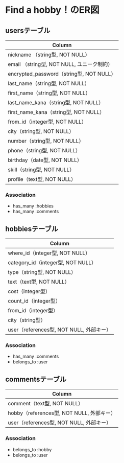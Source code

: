 # Find a hobby！のER図


## usersテーブル
|Column                                         |
|-----------------------------------------------|
|nickname （string型, NOT NULL）                |
|email （string型, NOT NULL, ユニーク制約）      |
|encrypted_password（string型, NOT NULL）       |
|last_name（string型, NOT NULL）                |
|first_name（string型, NOT NULL）               |
|last_name_kana（string型, NOT NULL）           |
|first_name_kana（string型, NOT NULL）          |
|from_id（integer型, NOT NULL）                 |
|city（string型, NOT NULL）                     |
|number（string型, NOT NULL）                   |
|phone（string型, NOT NULL）                    |
|birthday（date型, NOT NULL）                   | 
|skill（string型, NOT NULL）                    |
|profile（text型, NOT NULL）                    |


### Association

- has_many :hobbies
- has_many :comments

## hobbiesテーブル
|Column                                         |
|-----------------------------------------------|
|where_id（integer型, NOT NULL）                |
|category_id（integer型, NOT NULL）             |
|type（string型, NOT NULL）                     |
|text（text型, NOT NULL）                       |
|cost（integer型）                              |
|count_id（integer型）                          |
|from_id（integer型）                           |
|city（string型）                               |
|user（references型, NOT NULL, 外部キー）        |


### Association

- has_many :comments
- belongs_to :user


## commentsテーブル
|Column                                         |
|-----------------------------------------------|
|comment（text型, NOT NULL）                    |
|hobby（references型, NOT NULL, 外部キー）       |
|user（references型, NOT NULL, 外部キー）        |


### Association

- belongs_to :hobby
- belongs_to :user